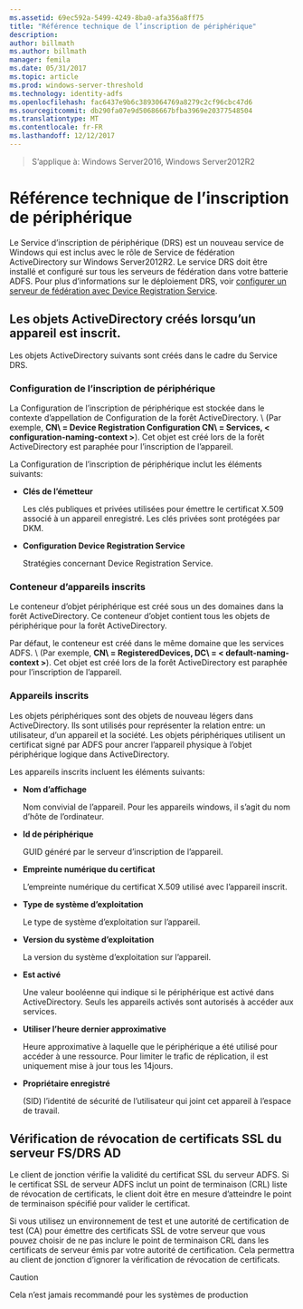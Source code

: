 ```yaml
---
ms.assetid: 69ec592a-5499-4249-8ba0-afa356a8ff75
title: "Référence technique de l’inscription de périphérique"
description: 
author: billmath
ms.author: billmath
manager: femila
ms.date: 05/31/2017
ms.topic: article
ms.prod: windows-server-threshold
ms.technology: identity-adfs
ms.openlocfilehash: fac6437e9b6c3893064769a8279c2cf96cbc47d6
ms.sourcegitcommit: db290fa07e9d50686667bfba3969e20377548504
ms.translationtype: MT
ms.contentlocale: fr-FR
ms.lasthandoff: 12/12/2017
---
```

>S’applique à: Windows Server2016, Windows Server2012R2

# <a name="device-registration-technical-reference"></a>Référence technique de l’inscription de périphérique
Le Service d’inscription de périphérique \(DRS\) est un nouveau service de Windows qui est inclus avec le rôle de Service de fédération ActiveDirectory sur Windows Server2012R2.  Le service DRS doit être installé et configuré sur tous les serveurs de fédération dans votre batterie ADFS.  Pour plus d’informations sur le déploiement DRS, voir [configurer un serveur de fédération avec Device Registration Service](https://technet.microsoft.com/library/dn486831.aspx).  
  
## <a name="active-directory-objects-created-when-a-device-is-registered"></a>Les objets ActiveDirectory créés lorsqu’un appareil est inscrit.  
Les objets ActiveDirectory suivants sont créés dans le cadre du Service DRS.  
  
### <a name="device-registration-configuration"></a>Configuration de l’inscription de périphérique  
La Configuration de l’inscription de périphérique est stockée dans le contexte d’appellation de Configuration de la forêt ActiveDirectory. \ (Par exemple, **CN\ = Device Registration Configuration CN\ = Services, < configuration\-naming\-context >**\). Cet objet est créé lors de la forêt ActiveDirectory est paraphée pour l’inscription de l’appareil.  
  
La Configuration de l’inscription de périphérique inclut les éléments suivants:  
  
-   **Clés de l’émetteur**  
  
    Les clés publiques et privées utilisées pour émettre le certificat X.509 associé à un appareil enregistré.  Les clés privées sont protégées par DKM.  
  
-   **Configuration Device Registration Service**  
  
    Stratégies concernant Device Registration Service.  
  
### <a name="registered-devices-container"></a>Conteneur d’appareils inscrits  
Le conteneur d’objet périphérique est créé sous un des domaines dans la forêt ActiveDirectory.  Ce conteneur d’objet contient tous les objets de périphérique pour la forêt ActiveDirectory.  
  
Par défaut, le conteneur est créé dans le même domaine que les services ADFS.  \ (Par exemple, **CN\ = RegisteredDevices, DC\ = < default\-naming\-context >**\). Cet objet est créé lors de la forêt ActiveDirectory est paraphée pour l’inscription de l’appareil.  
  
### <a name="registered-devices"></a>Appareils inscrits  
Les objets périphériques sont des objets de nouveau légers dans ActiveDirectory.  Ils sont utilisés pour représenter la relation entre: un utilisateur, d’un appareil et la société.  Les objets périphériques utilisent un certificat signé par ADFS pour ancrer l’appareil physique à l’objet périphérique logique dans ActiveDirectory.  
  
Les appareils inscrits incluent les éléments suivants:  
  
-   **Nom d’affichage**  
  
    Nom convivial de l’appareil.  Pour les appareils windows, il s’agit du nom d’hôte de l’ordinateur.  
  
-   **Id de périphérique**  
  
    GUID généré par le serveur d’inscription de l’appareil.  
  
-   **Empreinte numérique du certificat**  
  
    L’empreinte numérique du certificat X.509 utilisé avec l’appareil inscrit.  
  
-   **Type de système d’exploitation**  
  
    Le type de système d’exploitation sur l’appareil.  
  
-   **Version du système d’exploitation**  
  
    La version du système d’exploitation sur l’appareil.  
  
-   **Est activé**  
  
    Une valeur booléenne qui indique si le périphérique est activé dans ActiveDirectory.  Seuls les appareils activés sont autorisés à accéder aux services.  
  
-   **Utiliser l’heure dernier approximative**  
  
    Heure approximative à laquelle que le périphérique a été utilisé pour accéder à une ressource.  Pour limiter le trafic de réplication, il est uniquement mise à jour tous les 14jours.  
  
-   **Propriétaire enregistré**  
  
    \(SID\) l’identité de sécurité de l’utilisateur qui joint cet appareil à l’espace de travail.  
  
## <a name="ad-fsdrs-server-ssl-certificate-revocation-checking"></a>Vérification de révocation de certificats SSL du serveur FS\/DRS AD  
Le client de jonction vérifie la validité du certificat SSL du serveur ADFS.  Si le certificat SSL de serveur ADFS inclut un point de terminaison \(CRL\) liste de révocation de certificats, le client doit être en mesure d’atteindre le point de terminaison spécifié pour valider le certificat.  
  
Si vous utilisez un environnement de test et une autorité de certification de test \(CA\) pour émettre des certificats SSL de votre serveur que vous pouvez choisir de ne pas inclure le point de terminaison CRL dans les certificats de serveur émis par votre autorité de certification.  Cela permettra au client de jonction d’ignorer la vérification de révocation de certificats.  
  
> [!CAUTION]  
> Cela n’est jamais recommandé pour les systèmes de production  
  

